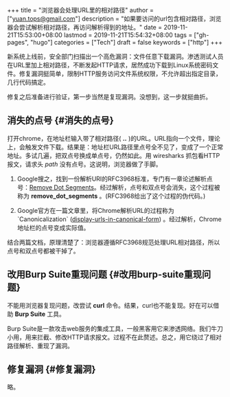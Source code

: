 +++
title = "浏览器会处理URL里的相对路径"
author = ["yuan.tops@gmail.com"]
description = "如果要访问的url包含相对路径，浏览器会尝试解析相对路径，再访问解析得到的地址。"
date = 2019-11-21T15:53:00+08:00
lastmod = 2019-11-21T15:54:32+08:00
tags = ["gh-pages", "hugo"]
categories = ["Tech"]
draft = false
keywords = ["http"]
+++

新系统上线前，安全部门扫描出一个高危漏洞：文件任意下载漏洞。渗透测试人员在URL里加上相对路径，不断发起HTTP请求，居然成功下载到Linux系统密码文件。修复漏洞挺简单，限制HTTP服务访问文件系统权限，不允许超出指定目录，几行代码搞定。

修复之后准备进行验证，第一步当然是复现漏洞。没想到，这一步就挺曲折。


## 消失的点号 {#消失的点号}

打开chrome，在地址栏输入带了相对路径( **..** )的URL。URL指向一个文件，理论上，会触发文件下载。结果是：地址栏URL路径里点号全不见了，变成了一个正常地址。多试几遍，把双点号换成单点号，仍然如此。用 wiresharks 抓包看HTTP报文，请求头 _path_ 没有点号。这说明，浏览器做了手脚。

1.  Google搜之，找到一份解析URI的RFC3968标准，专门有一章论述解析点号：[Remove Dot Segments](https://tools.ietf.org/html/rfc3986#section-5.2.4)。经过解析，点号和双点号会消失，这个过程被称为 **remove\_dot\_segments** 。(RFC3968给出了这个过程的伪代码。)

2.  Google官方在一篇文章里，将Chrome解析URL的过程称为 \`Canonicalization\` ([display-urls-in-canonical-form](https://chromium.googlesource.com/chromium/src/+/master/docs/security/url%5Fdisplay%5Fguidelines/url%5Fdisplay%5Fguidelines.md#display-urls-in-canonical-form)) 。经过解析，Chrome地址栏的点号变成实际值。

结合两篇文档，原理清楚了：浏览器遵循RFC3968规范处理URL相对路径，所以点号和双点号都被干掉了。


## 改用Burp Suite重现问题 {#改用burp-suite重现问题}

不能用浏览器复现问题，改尝试 **curl** 命令。结果，curl也不能复现。好在可以借助 **Burp Suite** 工具。

Burp Suite是一款攻击web服务的集成工具，一般黑客用它来渗透网络。我们牛刀小用，用来拦截、修改HTTP请求报文。过程不在此赘述。总之，用它绕过了相对路径解析、重现了漏洞。


## 修复漏洞 {#修复漏洞}

略。
